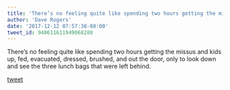 ```yaml
---
title: 'There’s no feeling quite like spending two hours getting the missus and kids...'
author: 'Dave Rogers'
date: '2017-12-12 07:57:38-08:00'
tweet_id: 940611611949068288
---
```

There’s no feeling quite like spending two hours getting the missus and kids up, fed, evacuated, dressed, brushed, and out the door, only to look down and see the three lunch bags that were left behind.

[tweet](https://twitter.com/yukondude/status/940611611949068288)